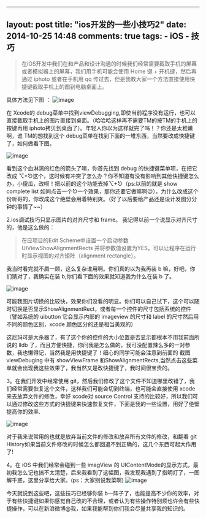 
---
layout: post
title: "ios开发的一些小技巧2"
date: 2014-10-25 14:48
comments: true
tags: 
	- iOS 
	- 技巧
---

> 在iOS开发中我们在和产品和设计沟通的时候我们经常需要截取手机的屏幕或者模拟器上的屏幕，我们用手机可能会使用 Home 键 + 开机键，然后再通过 iphoto 或者在手机用 qq 传过去，但是我教大家一个方法直接使用快捷键截取手机上的图到电脑桌面上。
<!-- more -->
具体方法见下图 ：
![image](http://m3.img.srcdd.com/farm4/d/2015/0319/22/70FBE814E678EE3EC0DAE5733FC95E0F_B500_900_500_419.png)

在 Xcode的 debug菜单中找到viewDebugging,即使当前程序没有运行，也可以直接截取手机上的图片直接到桌面。（哈哈哈这样再不需要TM的按TM的手机上的按键再用 iphoto拷贝到桌面了）。年轻人你以为这样就完了吗！？你还是太稚嫩啊，谁 TM的想找到这个 debug菜单在找到下面的一堆东西，当然要改成快捷键了，如何做看下图。  


![image](http://m1.img.srcdd.com/farm4/d/2015/0319/22/9720AC136E2C5F93412034C68C71B8C8_B500_900_500_251.png)

看到这个血淋漓的红色的箭头了嘛，你首先找到 debug 的快捷键菜单项，在把它改成 ⌥+⎋这个，这时候有冲突了怎么办？你不知道有没有影响到其他快捷键怎么办，小傻瓜，改呗！把以前的这个功能去掉⌥+⎋（ps:以前的就是 show complete list 如同点击一个⎋一个效果，那你还要它做嘛啊😥），为什么改成这个份听哥的，你改成这个绝壁会用着特别爽。（好了以后要给产品还是设计发图分分钟的事情了~~）

2.ios调试技巧只显示图片的对齐尺寸和 frame。
我记得以前一个说显示对齐尺寸的，他是这么做的：
> 在应项目的Edit Scheme中设置一个启动参数 UIViewShowAlignmentRects 并将参数值设置为YES，可以让程序在运行时显示视图的对齐矩阵（alignment rectangle）。

我当时看完就不屑一顾，这么复杂谁用啊。你们真的以为我再装 b 嘛，好吧，你们猜对了，我确实在装 b,你们看下面的效果就知道我为什么在装 b 了。

![image](http://m1.img.srcdd.com/farm4/d/2015/0319/22/90AB5A73BB535168585A1DF5AD495F8E_ORIG_1178_714.gif)

可能我图片切换的比较快，效果你们没看的明显。你们可以自己试下，这个可以随时切换是否显示ShowAlignmentRect，或者每一个控件的尺寸包括系统的控件（譬如系统的 uibutton 它会显示内部的 imageview 的尺寸和 label 的尺寸然后用不同的颜色区别，xcode 颜色区分的还是相当美观的）

这尼玛可是大杀器了，有了这个你的控件的大小位置是否显示都根本不用我前面所说的 lldb 了，而且方便快捷，你问我是怎么做的，我可没配置辣么多的一对参数，我也懒得记，当然我是用快捷键了！细心的同学可能会注意到前面的 截图viewDebuging 中有 showViewFrame 和ShowAlignmentRects,当然点击这些菜单就会出现我这些效果了，我当然又是改快捷键了，我时间很宝贵的。

3。在我们开发中经常使用 git，然后我们修改了这个文件不知道哪里改错了，我们经常需要恢复这个文件，这样我们可能会切到终端，也可能会直接使用 xcode来去放弃文件的修改，幸好 xcode对 source Control 支持的比较好，所以我们可以通过修改这些方式的快捷键来快速恢复文件，下面是我的一些设置，用好了绝壁提高你的效率.

![image](http://m2.img.srcdd.com/farm4/d/2015/0319/22/3F7DB19B2934D286943997980930CA71_B500_900_500_458.png)

对于我来说常用的也就是放弃当前文件的修改和放弃所有文件的修改，和翻看 git History如果当前文件修改的时候怎么都回退不到正确的，这几个东西可起大作用了!

4。在 iOS 中我们经常会碰到一些 imagView 的 UIContentMode的显示方式，最初我怎么记也搞不太清楚，后来我看到了这幅图，我发现我遇到了指明灯了，一图解千惑，这里分享给大家。(ps：大家别说我菜啊)
![image](http://img.my.csdn.net/uploads/201211/27/1354011953_1051.png)

今天就说到这些吧，这些技巧已经够你装 b一阵子了，也能提高不少你的效率，对于有些快捷键如果你感觉自己改的不合理，或者认为有些操作特别烦也许会有些快捷操作，可以在新浪微博@我，如果我能帮到你们我会尽量共享我的知识的。